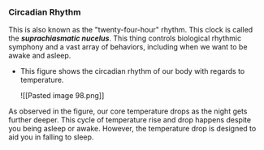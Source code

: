 ### Circadian Rhythm

This is also known as the "twenty-four-hour" rhythm. This clock is called the ***suprachiasmatic nucelus***. This thing controls biological rhythmic symphony and a vast array of behaviors, including when we want to be awake and asleep. 

- This figure shows the circadian rhythm of our body with regards to temperature.

	 ![[Pasted image 98.png]]

As observed in the figure, our core temperature drops as the night gets further deeper. This cycle of temperature rise and drop happens despite you being asleep or awake. However, the temperature drop is designed to aid you in falling to sleep.
	